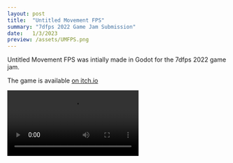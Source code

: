 ```yaml
---
layout: post
title:  "Untitled Movement FPS"
summary: "7dfps 2022 Game Jam Submission"
date:   1/3/2023
preview: /assets/UMFPS.png
---
```


Untitled Movement FPS was intially made in Godot for the 7dfps 2022 game jam. 

The game is available [on itch.io](https://noahdoestechthings.itch.io/untitled-movement-fps)


<video src="https://github.com/Noah-Bunis/noah-bunis.github.io/assets/141171556/8549a85f-f939-449c-926d-d83913fcb141" controls="controls" style="max-width: 730px;">
</video>

